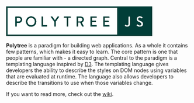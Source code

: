 ![Polytree](polytreejs_400px.png)

**Polytree** is a paradigm for building web applications. As a whole it contains few patterns, which makes it easy to learn.  The core pattern is one that people are familiar with - a directed graph.  Central to the paradigm is a templating language inspired by [D3](http://d3js.org/). The templating language gives developers the ability to describe the styles on DOM nodes using variables that are evaluated at runtime. The language also allows developers to describe the transitions to use when those variables change.

If you want to read more, check out the [wiki](https://github.com/quatrano/polytree/wiki).

